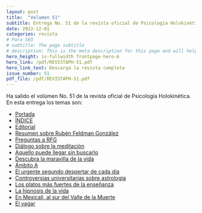 ```yaml
---
layout: post
title:  "Volumen 51"
subtitle: Entrega No. 51 de la revista oficial de Psicología Holokinética
date: 2022-12-01
categories: revista
# Para SEO
# subtitle: The page subtitle
# description: This is the meta description for this page and will help it appear in search engines
hero_height: is-fullwidth frontpage-hero-6
hero_link: /pdf/REVISTAPH-51.pdf
hero_link_text: Descarga la revista completa
issue_number: 51
pdf_file: /pdf/REVISTAPH-51.pdf
---
```


Ha salido el volúmen No. 51 de la revista oficial de Psicología Holokinética. 
En esta entrega los temas son:


- [Portada](/pdf/REVISTAPH-51.pdf#page=1)
- [ÍNDICE](/pdf/REVISTAPH-51.pdf#page=3)
- [Editorial](/pdf/REVISTAPH-51.pdf#page=4)
- [Resumen sobre Rubén Feldman González](/pdf/REVISTAPH-51.pdf#page=5)
- [Preguntas a RFG](/pdf/REVISTAPH-51.pdf#page=7)
- [Diálogo sobre la meditación](/pdf/REVISTAPH-51.pdf#page=15)
- [Aquello puede llegar sin buscarlo](/pdf/REVISTAPH-51.pdf#page=27)
- [Descubra la maravilla de la vida](/pdf/REVISTAPH-51.pdf#page=28)
- [Ámbito A](/pdf/REVISTAPH-51.pdf#page=29)
- [El urgente segundo despertar de cada día](/pdf/REVISTAPH-51.pdf#page=31)
- [Controversias universitarias sobre astrología](/pdf/REVISTAPH-51.pdf#page=33)
- [Los platos más fuertes de la enseñanza](/pdf/REVISTAPH-51.pdf#page=39)
- [La hipnosis de la vida](/pdf/REVISTAPH-51.pdf#page=41)
- [En Mexicali, al sur del Valle de la Muerte](/pdf/REVISTAPH-51.pdf#page=42)
- [El vagar](/pdf/REVISTAPH-51.pdf#page=43)
